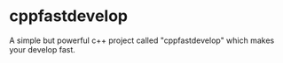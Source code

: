 cppfastdevelop
==============

A simple but powerful c++ project called "cppfastdevelop" which makes your develop fast.